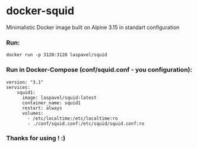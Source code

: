 # docker-squid
Minimalistic Docker image built on Alpine 3.15 in standart configuration

### Run:
```
docker run -p 3128:3128 laspavel/squid
```

### Run in Docker-Compose (conf/squid.conf - you configuration):
```
version: "3.1"
services:
    squid1:
      image: laspavel/squid:latest
      container_name: squid1
      restart: always
      volumes:
        - /etc/localtime:/etc/localtime:ro
        - ./conf/squid.conf:/etc/squid/squid.conf:ro
```

### Thanks for using ! :) ###
